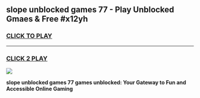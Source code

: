 
## slope unblocked games 77 - Play Unblocked Gmaes & Free #x12yh
<h3>
<a href="https://news.freeplayer.one?title=slope_unblocked_games_77&ref=03M">CLICK TO PLAY</a></h3>
<hr>

<h3>
<a href="https://news.freeplayer.one?title=slope_unblocked_games_77&ref=03M">CLICK 2 PLAY</a>
  
</h3>

<a href="https://news.freeplayer.one?title=slope_unblocked_games_77&ref=03M"><img src="https://clearcache.store/games.png"></a>


**slope unblocked games 77 games unblocked: Your Gateway to Fun and Accessible Online Gaming**
